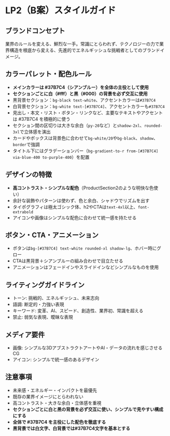 # LP2（B案）スタイルガイド

## ブランドコンセプト
業界のルールを変える、鮮烈な一手。常識にとらわれず、テクノロジーの力で業界構造を根底から変える、先進的でエネルギッシュな挑戦者としてのブランドイメージ。

## カラーパレット・配色ルール
- **メインカラーは #37B7C4（シアンブルー）を全体の主役として使用**
- **セクションごとに白（#fff）と黒（#000）の背景を必ず交互に使用**
- 黒背景セクション：`bg-black text-white`、アクセントカラーは`#37B7C4`
- 白背景セクション：`bg-white text-[#37B7C4]`、アクセントカラーも`#37B7C4`
- 見出し・本文・リスト・ボタン・リンクなど、主要なテキストやアクセントは #37B7C4 を積極的に使う
- セクション間の区切りは大きな余白（`py-20`など）と`shadow-2xl`、`rounded-3xl`で立体感を演出
- カードやボックスは背景色に合わせて`bg-white/20`や`bg-black`、`shadow`、`border`で強調
- タイトル下にはグラデーションバー（`bg-gradient-to-r from-[#37B7C4] via-blue-400 to-purple-400`）を配置

## デザインの特徴
- **高コントラスト・シンプルな配色**（ProductSection2のような明快な色使い）
- 余計な装飾やパターンは使わず、色と余白、シャドウでリズムを出す
- タイポグラフィは極太ゴシック体、h2やCTAは`text-4xl`以上、`font-extrabold`
- アイコンや画像はシンプルな配色に合わせて統一感を持たせる

## ボタン・CTA・アニメーション
- ボタンは`bg-[#37B7C4] text-white rounded-xl shadow-lg`、ホバー時にグロー
- CTAは黒背景＋シアンブルーの組み合わせで目立たせる
- アニメーションはフェードインやスライドインなどシンプルなものを使用

## ライティングガイドライン
- トーン: 挑戦的、エネルギッシュ、未来志向
- 語調: 断定的・力強い表現
- キーワード: 変革、AI、スピード、創造性、業界初、常識を超える
- 禁止: 弱気な表現、曖昧な表現

## メディア要件
- 画像: シンプルな3DアブストラクトアートやAI・データの流れを感じさせるCG
- アイコン: シンプルで統一感のあるデザイン

## 注意事項
- 未来感・エネルギー・インパクトを最優先
- 既存の業界イメージにとらわれない
- 高コントラスト・大きな余白・立体感を重視
- **セクションごとに白と黒の背景を必ず交互に使い、シンプルで見やすい構成にする**
- **全体で #37B7C4 を主役にした配色を徹底する**
- **黒背景では白文字、白背景では#37B7C4文字を基本とする** 